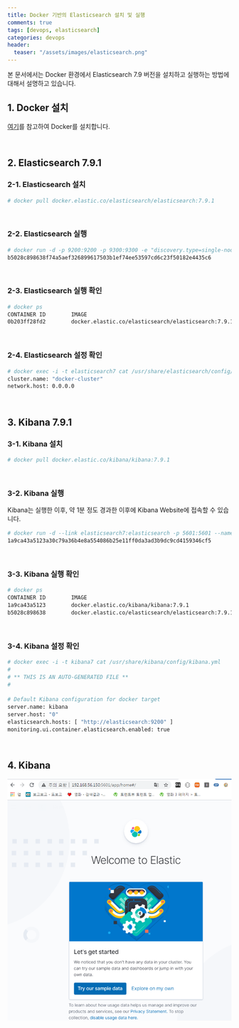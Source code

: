 ```yaml
---
title: Docker 기반의 Elasticsearch 설치 및 실행
comments: true
tags: [devops, elasticsearch]
categories: devops
header:
  teaser: "/assets/images/elasticsearch.png"
---
```

본 문서에서는 Docker 환경에서 Elasticsearch 7.9 버전을 설치하고 실행하는 방법에 대해서 설명하고 있습니다. <br/>

## 1. Docker 설치

[여기](/devops/devops-docker-install/)를 참고하여 Docker를 설치합니다.

<br/>

## 2. Elasticsearch 7.9.1 

### 2-1. Elasticsearch 설치

```sh
# docker pull docker.elastic.co/elasticsearch/elasticsearch:7.9.1
```

<br/>

### 2-2. Elasticsearch 실행

```sh
# docker run -d -p 9200:9200 -p 9300:9300 -e "discovery.type=single-node" --name elasticsearch7 docker.elastic.co/elasticsearch/elasticsearch:7.9.1
b5028c898638f74a5aef326899617503b1ef74ee53597cd6c23f50182e4435c6
```

<br/>

### 2-3. Elasticsearch 실행 확인

```sh
# docker ps
CONTAINER ID        IMAGE                                                 COMMAND                  CREATED             STATUS              PORTS                                            NAMES
0b203ff28fd2        docker.elastic.co/elasticsearch/elasticsearch:7.9.1   "/tini -- /usr/local…"   35 seconds ago      Up 34 seconds       0.0.0.0:9200->9200/tcp, 0.0.0.0:9300->9300/tcp   elasticsearch7
```

<br/>

### 2-4. Elasticsearch 설정 확인

```sh
# docker exec -i -t elasticsearch7 cat /usr/share/elasticsearch/config/elasticsearch.yml
cluster.name: "docker-cluster"
network.host: 0.0.0.0
```





<br/>

## 3. Kibana 7.9.1 

### 3-1. Kibana 설치

```sh
# docker pull docker.elastic.co/kibana/kibana:7.9.1
```

<br/>

### 3-2. Kibana 실행

Kibana는 실행한 이후, 약 1분 정도 경과한 이후에 Kibana Website에 접속할 수 있습니다.

```sh
# docker run -d --link elasticsearch7:elasticsearch -p 5601:5601 --name kibana7 docker.elastic.co/kibana/kibana:7.9.1
1a9ca43a5123a30c79a36b4e8a554086b25e11ff0da3ad3b9dc9cd4159346cf5
```

<br/>

### 3-3. Kibana 실행 확인

```sh
# docker ps
CONTAINER ID        IMAGE                                                 COMMAND                  CREATED             STATUS              PORTS                                            NAMES
1a9ca43a5123        docker.elastic.co/kibana/kibana:7.9.1                 "/usr/local/bin/dumb…"   18 seconds ago      Up 17 seconds       0.0.0.0:5601->5601/tcp                           kibana7
b5028c898638        docker.elastic.co/elasticsearch/elasticsearch:7.9.1   "/tini -- /usr/local…"   2 minutes ago       Up 2 minutes        0.0.0.0:9200->9200/tcp, 0.0.0.0:9300->9300/tcp   elasticsearch7
```

<br/>

### 3-4. Kibana 설정 확인

```sh
# docker exec -i -t kibana7 cat /usr/share/kibana/config/kibana.yml
#
# ** THIS IS AN AUTO-GENERATED FILE **
#

# Default Kibana configuration for docker target
server.name: kibana
server.host: "0"
elasticsearch.hosts: [ "http://elasticsearch:9200" ]
monitoring.ui.container.elasticsearch.enabled: true
```

<br/>



## 4. Kibana

![welcome_kibana](/assets/images/kibana/welcome_kibana.png)